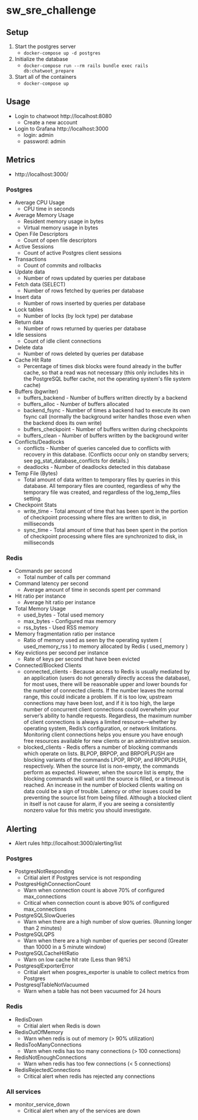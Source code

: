 # sw_sre_challenge



## Setup
1. Start the postgres server
   - ```docker-compose up -d postgres```
2. Initialize the database
   - ```docker-compose run --rm rails bundle exec rails db:chatwoot_prepare```
3. Start all of the containers
   - ```docker-compose up```

## Usage
- Login to chatwoot http://localhost:8080
  - Create a new account
- Login to Grafana http://localhost:3000
  - login: admin
  - password: admin

## Metrics
- http://localhost:3000/
### Postgres
* Average CPU Usage
  - CPU time in seconds
* Average Memory Usage
  - Resident memory usage in bytes
  - Virtual memory usage in bytes
* Open File Descriptors
  - Count of open file descriptors
* Active Sessions
  - Count of active Postgres client sessions
* Transactions
  - Count of commits and rollbacks
* Update data
  - Number of rows updated by queries per database
* Fetch data (SELECT)
  - Number of rows fetched by queries per database
* Insert data
  - Number of rows inserted by queries per database
* Lock tables
  - Number of locks (by lock type) per database
* Return data
  - Number of rows returned by queries per database
* Idle sessions
  - Count of idle client connections
* Delete data
  - Number of rows deleted by queries per database
* Cache Hit Rate
  - Percentage of times disk blocks were found already in the buffer cache, so that a read was not necessary (this only includes hits in the PostgreSQL buffer cache, not the operating system's file system cache)
* Buffers (bgwriter)
  - buffers_backend - Number of buffers written directly by a backend
  - buffers_alloc - Number of buffers allocated
  - backend_fsync - Number of times a backend had to execute its own fsync call (normally the background writer handles those even when the backend does its own write)
  - buffers_checkpoint - Number of buffers written during checkpoints
  - buffers_clean - Number of buffers written by the background writer
* Conflicts/Deadlocks
  - conflicts - Number of queries canceled due to conflicts with recovery in this database. (Conflicts occur only on standby servers; see pg_stat_database_conflicts for details.)
  - deadlocks - Number of deadlocks detected in this database
* Temp File (Bytes)
  - Total amount of data written to temporary files by queries in this database. All temporary files are counted, regardless of why the temporary file was created, and regardless of the log_temp_files setting.
* Checkpoint Stats
  - write_time - Total amount of time that has been spent in the portion of checkpoint processing where files are written to disk, in milliseconds
  - sync_time - Total amount of time that has been spent in the portion of checkpoint processing where files are synchronized to disk, in milliseconds

### Redis
* Commands per second
  - Total number of calls per command
* Command latency per second
  - Average amount of time in seconds spent per command
* Hit ratio per instance
  - Average hit ratio per instance
* Total Memory Usage
  - used_bytes - Total used memory
  - max_bytes - Configured max memory
  - rss_bytes - Used RSS memory
* Memory fragmentation ratio per instance
  - Ratio of memory used as seen by the operating system ( used_memory_rss ) to memory allocated by Redis ( used_memory )
* Key evictions per second per instance
  - Rate of keys per second that have been evicted
* Connected/Blocked Clients
  - connected_clients - Because access to Redis is usually mediated by an application (users do not generally directly access the database), for most uses, there will be reasonable upper and lower bounds for the number of connected clients. If the number leaves the normal range, this could indicate a problem. If it is too low, upstream connections may have been lost, and if it is too high, the large number of concurrent client connections could overwhelm your server’s ability to handle requests. Regardless, the maximum number of client connections is always a limited resource—whether by operating system, Redis’s configuration, or network limitations. Monitoring client connections helps you ensure you have enough free resources available for new clients or an administrative session.
  - blocked_clients - Redis offers a number of blocking commands which operate on lists. BLPOP, BRPOP, and BRPOPLPUSH are blocking variants of the commands LPOP, RPOP, and RPOPLPUSH, respectively. When the source list is non-empty, the commands perform as expected. However, when the source list is empty, the blocking commands will wait until the source is filled, or a timeout is reached. An increase in the number of blocked clients waiting on data could be a sign of trouble. Latency or other issues could be preventing the source list from being filled. Although a blocked client in itself is not cause for alarm, if you are seeing a consistently nonzero value for this metric you should investigate.

## Alerting
- Alert rules http://localhost:3000/alerting/list
### Postgres
* PostgresNotResponding 
  - Critial alert if Postgres service is not responding
* PostgresHighConnectionCount
  - Warn when connection count is above 70% of configured max_connections
  - Critical when connection count is above 90% of configured max_connections
* PostgreSQLSlowQueries
  - Warn when there are a high number of slow queries. (Running longer than 2 minutes)
* PostgreSQLQPS
  - Warn when there are a high number of queries per second (Greater than 10000 in a 5 minute window)
* PostgreSQLCacheHitRatio
  - Warn on low cache hit rate (Less than 98%)
* PostgresqlExporterError
  - Critial alert when posgres_exporter is unable to collect metrics from Postgres
* PostgresqlTableNotVacuumed
  - Warn when a table has not been vacuumed for 24 hours
### Redis
* RedisDown
  - Critial alert when Redis is down
* RedisOutOfMemory
  - Warn when redis is out of memory (> 90% utilization)
* RedisTooManyConnections
  - Warn when redis has too many connections (> 100 connections)
* RedisNotEnoughConnections
  - Warn when redis has too few connections (< 5 connections)
* RedisRejectedConnections
  - Critical alert when redis has rejected any connections
### All services
* monitor_service_down
  - Critical alert when any of the services are down
